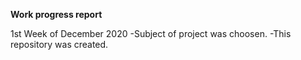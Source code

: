 **Work progress report**

1st Week of December 2020
	-Subject of project was choosen.
	-This repository was created.
